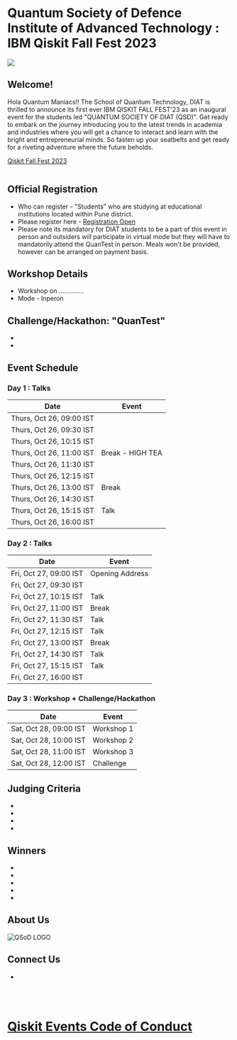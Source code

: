 # Quantum Society of Defence Institute of Advanced Technology : IBM Qiskit Fall Fest 2023

<img src="https://github.com/yuvrajsingh05121999/QSoD-Qiskit_Fall_Fest_2023/assets/95167383/4f4a8065-60d9-4753-8f7b-33d406a556fc">

## Welcome!
Hola Quantum Maniacs!!
The School of Quantum Technology, DIAT  is thrilled to announce its first ever IBM QISKIT FALL FEST'23 as an inaugural event for the students led "QUANTUM SOCIETY OF DIAT (QSD)".
Get ready to embark on the journey introducing you to the latest trends in academia and industries where you will get a chance to interact and learn with the bright and entrepreneurial minds. So fasten up your seatbelts and get ready for a riveting adventure where the future beholds.

[Qiskit Fall Fest 2023](https://qiskit.org/events/fall-fest)

<img src="">

## Official Registration

- Who can register -  "Students" who are studying at educational institutions located within Pune district. 
- Please register here - [Registration Open](https://docs.google.com/forms/d/e/1FAIpQLSdyzfcr9fAzSZE-eq25WgrOn307v95YbezDhnhAZYaSpNKWdQ/viewform)
- Please note its mandatory for DIAT students to be a part of this event in person and outsiders will participate in virtual mode but they will have to mandatorily attend the QuanTest in person. Meals won't be provided, however can be arranged on payment basis.

## Workshop Details

- Workshop on .............. 
- Mode - Inperon

## Challenge/Hackathon: "QuanTest"

-
-


## Event Schedule

### Day 1 : Talks
| Date | Event |
| --- | --- |
| Thurs, Oct 26, 09:00 IST |  |
| Thurs, Oct 26, 09:30 IST |  |
| Thurs, Oct 26, 10:15 IST |   |
| Thurs, Oct 26, 11:00 IST | Break - HIGH TEA |
| Thurs, Oct 26, 11:30 IST |   |
| Thurs, Oct 26, 12:15 IST |   |
| Thurs, Oct 26, 13:00 IST | Break |
| Thurs, Oct 26, 14:30 IST |   |
| Thurs, Oct 26, 15:15 IST | Talk  |
| Thurs, Oct 26, 16:00 IST |  |


### Day 2 : Talks
| Date | Event |
| --- | --- |
| Fri, Oct 27, 09:00 IST | Opening Address |
| Fri, Oct 27, 09:30 IST |  |
| Fri, Oct 27, 10:15 IST | Talk  |
| Fri, Oct 27, 11:00 IST | Break |
| Fri, Oct 27, 11:30 IST | Talk  |
| Fri, Oct 27, 12:15 IST | Talk  |
| Fri, Oct 27, 13:00 IST | Break  |
| Fri, Oct 27, 14:30 IST | Talk  |
| Fri, Oct 27, 15:15 IST | Talk  |
| Fri, Oct 27, 16:00 IST |  |

### Day 3 : Workshop + Challenge/Hackathon
| Date | Event |
| --- | --- |
| Sat, Oct 28, 09:00 IST | Workshop 1 |
| Sat, Oct 28, 10:00 IST | Workshop 2 |
| Sat, Oct 28, 11:00 IST | Workshop 3 |
| Sat, Oct 28, 12:00 IST | Challenge |

## Judging Criteria

-
-
-
-

## Winners

-
-
-
-
-

## About Us

![QSoD LOGO](https://github.com/yuvrajsingh05121999/QSoD-Qiskit_Fall_Fest_2023/assets/95167383/23cdb0f5-2239-43d6-9d0c-51417e0a9cb7)

## Connect Us

-

<br><br>
# [Qiskit Events Code of Conduct](https://github.com/Qiskit/qiskit/blob/master/CODE_OF_CONDUCT.md)
